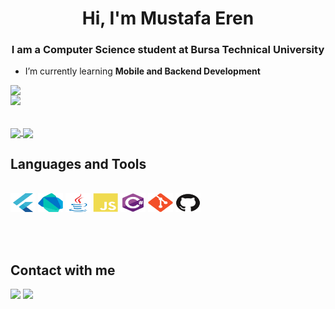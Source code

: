 
<h1 align="center">Hi, I'm Mustafa Eren</h1>
<h3 align="center">I am a Computer Science student at Bursa Technical University</h3>

- I’m currently learning **Mobile and Backend Development**


<div style="display: flex; flex-direction:column  ">
    <img align='right' src="https://github-readme-stats.vercel.app/api?username=mustafaerenn&show_icons=true&theme=dracula&include_all_commits=true&count_private=true">

<img align="right" src="https://github-readme-stats.vercel.app/api/top-langs/?username=mustafaerenn&theme=dracula&hide=Objective-C,ShaderLab,c%23"/>
</div>

</br>

</br>
<div>
    <a href="https://github.com/mustafaerenn/github-profile-views-counter">
        <img align="center" src="https://komarev.com/ghpvc/?username=mustafaerenn&color=f75c7e">
    </a>
    <a href="https://github.com/mustafaerenn?tab=followers">
        <img align="center"  src="https://img.shields.io/github/followers/mustafaerenn?style=flat-square&color=f75c7e">
    </a>
</br>

</div>
<h2>Languages and Tools</h2>
<div style="display: inline_block"><br>
  <img align="center" height="30" width="40" src="https://raw.githubusercontent.com/devicons/devicon/master/icons/flutter/flutter-original.svg">
  <img align="center" height="30" width="40" src="https://raw.githubusercontent.com/devicons/devicon/master/icons/dart/dart-original.svg">
  <img align="center" height="30" width="40" src="https://raw.githubusercontent.com/devicons/devicon/master/icons/java/java-original.svg">
  <img align="center" height="30" width="40" src="https://raw.githubusercontent.com/devicons/devicon/master/icons/javascript/javascript-plain.svg">
  <img align="center" height="30" width="40" src="https://raw.githubusercontent.com/devicons/devicon/master/icons/csharp/csharp-original.svg">
  <img align="center" height="30" width="40" src="https://raw.githubusercontent.com/devicons/devicon/master/icons/git/git-original.svg">
  <img align="center" height="30" width="40" src="https://raw.githubusercontent.com/devicons/devicon/master/icons/github/github-original.svg">

</div>

</br>
</br>
</br>


<h2>Contact with me</h2>
<a href = "mailto:mustafaeren790@gmail.com"><img src="https://img.shields.io/badge/-Gmail-%23333?style=for-the-badge&logo=gmail&logoColor=white" target="_blank"></a>
<a href="https://www.linkedin.com/in/mustafa-eren-9214661b3/" target="_blank"><img src="https://img.shields.io/badge/-LinkedIn-%230077B5?style=for-the-badge&logo=linkedin&logoColor=white" target="_blank"></a>
</br>
<!--
**MustafaErenn/MustafaErenn** is a ✨ _special_ ✨ repository because its `README.md` (this file) appears on your GitHub profile.

Here are some ideas to get you started:

- 🔭 I’m currently working on ...
- 🌱 I’m currently learning ...
- 👯 I’m looking to collaborate on ...
- 🤔 I’m looking for help with ...
- 💬 Ask me about ...
- 📫 How to reach me: ...
- 😄 Pronouns: ...
- ⚡ Fun fact: ...
-->
